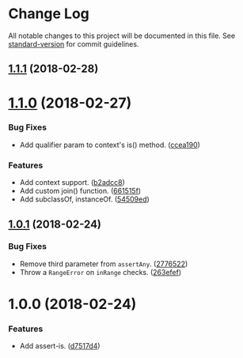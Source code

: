 # Change Log

All notable changes to this project will be documented in this file. See [standard-version](https://github.com/conventional-changelog/standard-version) for commit guidelines.

<a name="1.1.1"></a>
## [1.1.1](https://github.com/darkobits/assert-is/compare/v1.1.0...v1.1.1) (2018-02-28)



<a name="1.1.0"></a>
# [1.1.0](https://github.com/darkobits/assert-is/compare/v1.0.1...v1.1.0) (2018-02-27)


### Bug Fixes

* Add qualifier param to context's is() method. ([ccea190](https://github.com/darkobits/assert-is/commit/ccea190))


### Features

* Add context support. ([b2adcc8](https://github.com/darkobits/assert-is/commit/b2adcc8))
* Add custom join() function. ([661515f](https://github.com/darkobits/assert-is/commit/661515f))
* Add subclassOf, instanceOf. ([54509ed](https://github.com/darkobits/assert-is/commit/54509ed))



<a name="1.0.1"></a>
## [1.0.1](https://github.com/darkobits/assert-is/compare/v1.0.0...v1.0.1) (2018-02-24)


### Bug Fixes

* Remove third parameter from `assertAny`. ([2776522](https://github.com/darkobits/assert-is/commit/2776522))
* Throw a `RangeError` on `inRange` checks. ([263efef](https://github.com/darkobits/assert-is/commit/263efef))



<a name="1.0.0"></a>
# 1.0.0 (2018-02-24)


### Features

* Add assert-is. ([d7517d4](https://github.com/darkobits/assert-is/commit/d7517d4))
